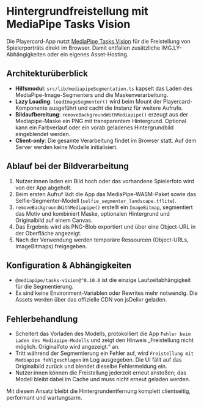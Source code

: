 # Hintergrundfreistellung mit MediaPipe Tasks Vision

Die Playercard-App nutzt [MediaPipe Tasks Vision](https://developers.google.com/mediapipe/solutions/vision/selfie_segmentation) für die Freistellung von Spielerporträts direkt im Browser. Damit entfallen zusätzliche IMG.LY-Abhängigkeiten oder ein eigenes Asset-Hosting.

## Architekturüberblick

- **Hilfsmodul**: `src/lib/mediapipeSegmentation.ts` kapselt das Laden des MediaPipe-Image-Segmenters und die Maskenverarbeitung.
- **Lazy Loading**: `loadImageSegmenter()` wird beim Mount der Playercard-Komponente ausgeführt und cacht die Instanz für weitere Aufrufe.
- **Bildaufbereitung**: `removeBackgroundWithMediapipe()` erzeugt aus der Mediapipe-Maske ein PNG mit transparentem Hintergrund. Optional kann ein Farbverlauf oder ein vorab geladenes Hintergrundbild eingeblendet werden.
- **Client-only**: Die gesamte Verarbeitung findet im Browser statt. Auf dem Server werden keine Modelle initialisiert.

## Ablauf bei der Bildverarbeitung

1. Nutzer:innen laden ein Bild hoch oder das vorhandene Spielerfoto wird von der App abgeholt.
2. Beim ersten Aufruf lädt die App das MediaPipe-WASM-Paket sowie das Selfie-Segmenter-Modell (`selfie_segmenter_landscape.tflite`).
3. `removeBackgroundWithMediapipe()` erstellt ein `ImageBitmap`, segmentiert das Motiv und kombiniert Maske, optionalen Hintergrund und Originalbild auf einem Canvas.
4. Das Ergebnis wird als PNG-Blob exportiert und über eine Object-URL in der Oberfläche angezeigt.
5. Nach der Verwendung werden temporäre Ressourcen (Object-URLs, ImageBitmaps) freigegeben.

## Konfiguration & Abhängigkeiten

- `@mediapipe/tasks-vision@^0.10.0` ist die einzige Laufzeitabhängigkeit für die Segmentierung.
- Es sind keine Environment-Variablen oder Rewrites mehr notwendig. Die Assets werden über das offizielle CDN von jsDelivr geladen.

## Fehlerbehandlung

- Scheitert das Vorladen des Modells, protokolliert die App `Fehler beim Laden des Mediapipe-Modells` und zeigt den Hinweis „Freistellung nicht möglich. Originalfoto wird angezeigt.“ an.
- Tritt während der Segmentierung ein Fehler auf, wird `Freistellung mit Mediapipe fehlgeschlagen` im Log ausgegeben. Die UI fällt auf das Originalbild zurück und blendet dieselbe Fehlermeldung ein.
- Nutzer:innen können die Freistellung jederzeit erneut anstoßen; das Modell bleibt dabei im Cache und muss nicht erneut geladen werden.

Mit diesem Ansatz bleibt die Hintergrundentfernung komplett clientseitig, performant und wartungsarm.
